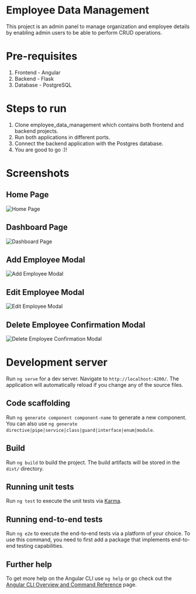 # Employee Data Management

This project is an admin panel to manage organization and employee details by enabling admin users to be able to perform CRUD operations.

# Pre-requisites

1. Frontend - Angular
2. Backend - Flask
3. Database - PostgreSQL

# Steps to run

1. Clone employee_data_management which contains both frontend and backend projects.
2. Run both applications in different ports.
3. Connect the backend application with the Postgres database.
4. You are good to go :)!


# Screenshots

## Home Page

![Home Page](https://github.com/sudhakar-ns/employee_data_management/assets/23113825/02e3f9cc-f88c-4786-9f9f-fd673f28d220)

## Dashboard Page

![Dashboard Page](https://github.com/sudhakar-ns/employee_data_management/assets/23113825/7dcd7bab-52ae-4042-9f21-6b9534874071)

## Add Employee Modal

![Add Employee Modal](https://github.com/sudhakar-ns/employee_data_management/assets/23113825/3afacc87-86e6-4ac8-add4-437bfa1e76ee)

## Edit Employee Modal

![Edit Employee Modal](https://github.com/sudhakar-ns/employee_data_management/assets/23113825/b6322f85-b9f8-452d-a83e-f26ab863bfe1)

## Delete Employee Confirmation Modal

![Delete Employee Confirmation Modal](https://github.com/sudhakar-ns/employee_data_management/assets/23113825/f6a50ff6-7914-4ba1-8e19-5c61e8caf7f0)


# Development server

Run `ng serve` for a dev server. Navigate to `http://localhost:4200/`. The application will automatically reload if you change any of the source files.

## Code scaffolding

Run `ng generate component component-name` to generate a new component. You can also use `ng generate directive|pipe|service|class|guard|interface|enum|module`.

## Build

Run `ng build` to build the project. The build artifacts will be stored in the `dist/` directory.

## Running unit tests

Run `ng test` to execute the unit tests via [Karma](https://karma-runner.github.io).

## Running end-to-end tests

Run `ng e2e` to execute the end-to-end tests via a platform of your choice. To use this command, you need to first add a package that implements end-to-end testing capabilities.

## Further help

To get more help on the Angular CLI use `ng help` or go check out the [Angular CLI Overview and Command Reference](https://angular.io/cli) page.


